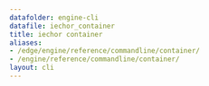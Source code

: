 ```yaml
---
datafolder: engine-cli
datafile: iechor_container
title: iechor container
aliases:
- /edge/engine/reference/commandline/container/
- /engine/reference/commandline/container/
layout: cli
---
```


<!--
This page is automatically generated from iEchor's source code. If you want to
suggest a change to the text that appears here, open a ticket or pull request
in the source repository on GitHub:

https://github.com/iechor/cli
-->
